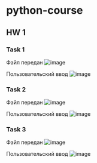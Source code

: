 # python-course

## HW 1
### Task 1
Файл передан
![image](https://github.com/Tsuchikage/python-course/blob/main/docs/task_1_1.png)

Пользовательский ввод
![image](https://github.com/Tsuchikage/python-course/blob/main/docs/task_1_2.png)

### Task 2
Файл передан
![image](https://github.com/Tsuchikage/python-course/blob/main/docs/task_2_1.png)

Пользовательский ввод
![image](https://github.com/Tsuchikage/python-course/blob/main/docs/task_2_2.png)

### Task 3
Файл передан
![image](https://github.com/Tsuchikage/python-course/blob/main/docs/task_3_1.png)

Пользовательский ввод
![image](https://github.com/Tsuchikage/python-course/blob/main/docs/task_3_2.png)